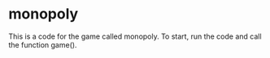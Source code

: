 # monopoly
This is a code for the game called monopoly.
To start, run the code and call the function game().
